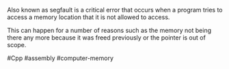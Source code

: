 Also known as segfault is a critical error that occurs when a program tries to access a memory location that it is not allowed to access. 

This can happen for a number of reasons such as the memory not being there any more because it was freed previously or the pointer is out of scope.

#Cpp #assembly #computer-memory
